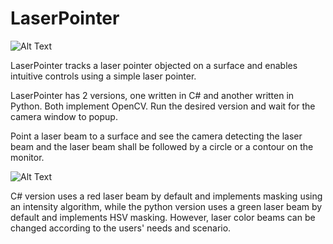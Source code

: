 # LaserPointer

![Alt Text](https://giphy.com/gifs/dyGibIytO4GROfV6bB)

LaserPointer tracks a laser pointer objected on a surface and enables intuitive controls using a simple laser pointer.


LaserPointer has 2 versions, one written in C# and another written in Python. Both implement OpenCV.
Run the desired version and wait for the camera window to popup.

Point a laser beam to a surface and see the camera detecting the laser beam and the laser beam shall be followed by a 
circle or a contour on the monitor.

![Alt Text](https://giphy.com/gifs/RNPyaDMA9WyNqSa7yN)

C# version uses a red laser beam by default and implements masking using an intensity algorithm, while
the python version uses a green laser beam by default and implements HSV masking. However, laser color beams can be changed 
according to the users' needs and scenario.
